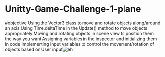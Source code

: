 # Unitty-Game-Challenge-1-plane
#objective 
Using the Vector3 class to move and rotate objects along/around an axis
Using Time.deltaTime in the Update() method to move objects appropriately
Moving and rotating objects in scene view to position them the way you want
Assigning variables in the inspector and initializing them in code
Implementing Input variables to control the movement/rotation of objects based on User input![eh](https://user-images.githubusercontent.com/76790667/172216522-deb3dbe2-11c1-4ee5-b4a9-d4c38ffaaa0a.png)
